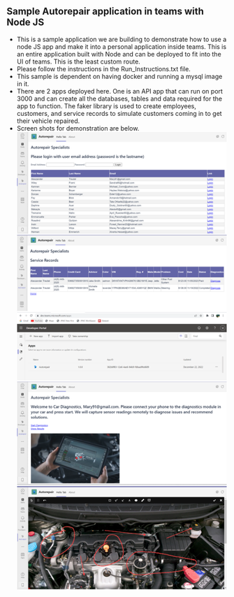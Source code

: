 ## Sample Autorepair application in teams with Node JS
* This is a sample application we are building to demonstrate how to use a node JS app and make it into a personal application inside teams. This is an entire application built with Node and can be deployed to fit into the UI of teams. This is the least custom route. 
* Please follow the instructions in the Run_Instructions.txt file. 
* This sample is dependent on having docker and running a mysql image in it. 
* There are 2 apps deployed here. One is an API app that can run on port 3000 and can create all the databases, tables and data required for the app to function. The faker library is used to create employees, customers, and service records to simulate customers coming in to get their vehicle repaired. 
* Screen shots for demonstration are below.
![App inside teams.](./autorepair_app_in_teams1.png)
![App inside teams.](./autorepair_service_records1.png)
![App inside teams.](./dev_portal_deployment.png)
![App inside teams.](./autorepair_show_diagnostics_video.png)
![App inside teams.](./autorepair_annotations_with_markerjs.png)
